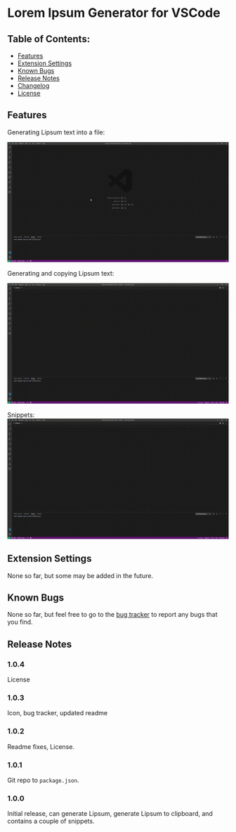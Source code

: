 # Lorem Ipsum Generator for VSCode

## Table of Contents:
- [Features](#Features)
- [Extension Settings](#Extension-Settings)
- [Known Bugs](#Known-Bugs)
- [Release Notes](#Release-Notes)
- [Changelog](https://github.com/MrAwesomeRocks/vscode-lorem-ipsum/blob/master/CHANGELOG.md)
- [License](https://raw.githubusercontent.com/MrAwesomeRocks/vscode-lorem-ipsum/master/LICENSE)

## Features
Generating Lipsum text into a file:

![Generate Lipsum text into file](https://raw.githubusercontent.com/MrAwesomeRocks/vscode-lorem-ipsum/master/images/gen_lipsum_text.gif)

Generating and copying Lipsum text:

![Generate and copy Lipsum text](https://raw.githubusercontent.com/MrAwesomeRocks/vscode-lorem-ipsum/master/images/clip_lipsum_text.gif)

Snippets:
![Paragraph and Sentence Lipsum snippets](https://raw.githubusercontent.com/MrAwesomeRocks/vscode-lorem-ipsum/master/images/lipsum_snippet.gif)

## Extension Settings

None so far, but some may be added in the future.

<!---
For example:

This extension contributes the following settings:

* `myExtension.enable`: enable/disable this extension
* `myExtension.thing`: set to `blah` to do something
--->

## Known Bugs

None so far, but feel free to go to the [bug tracker](https://github.com/MrAwesomeRocks/vscode-lorem-ipsum/issues) to report any bugs that you find.

## Release Notes

### 1.0.4
License

### 1.0.3
Icon, bug tracker, updated readme

### 1.0.2
Readme fixes, License.

### 1.0.1
Git repo to `package.json`.

### 1.0.0

Initial release, can generate Lipsum, generate Lipsum to clipboard, and contains a couple of snippets.

